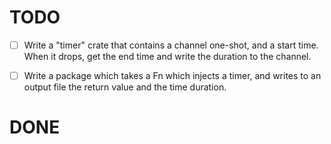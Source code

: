# TODO

- [ ] Write a "timer" crate that contains
a channel one-shot, and a start time. When
it drops, get the end time and write the duration
to the channel.

- [ ] Write a package which takes a Fn which 
injects a timer, and writes to an output file
the return value and the time duration.

# DONE
